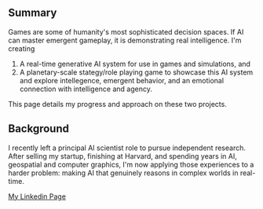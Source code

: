 ## Summary

Games are some of humanity's most sophisticated decision spaces. If AI can master emergent gameplay, it is demonstrating real intelligence. I'm creating 

1. A real-time generative AI system for use in games and simulations, and
2. A planetary-scale stategy/role playing game to showcase this AI system and explore intellegence, emergent behavior, and an emotional connection with intelligence and agency.

This page details my progress and approach on these two projects.

## Background
I recently left a principal AI scientist role to pursue independent research. After selling my startup, finishing at Harvard, and spending years in AI, geospatial and computer graphics, I'm now applying those experiences to a harder problem: making AI that genuinely reasons in complex worlds in real-time.

[My Linkedin Page](https://www.linkedin.com/in/dmberthiaume/)
